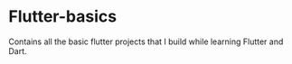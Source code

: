 # Flutter-basics
 Contains all the basic flutter projects that I build while learning Flutter and Dart.
